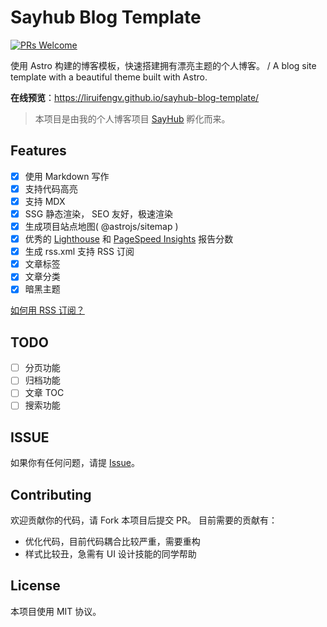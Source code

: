 # Sayhub Blog Template

[![PRs Welcome](https://img.shields.io/badge/PRs-welcome-brightgreen.svg)](https://github.com/liruifengv/sayhub-blog-template/pulls)

使用 Astro 构建的博客模板，快速搭建拥有漂亮主题的个人博客。 / A blog site template with a beautiful theme
built with Astro.

**在线预览**：https://liruifengv.github.io/sayhub-blog-template/

> 本项目是由我的个人博客项目 [SayHub](https://github.com/liruifengv/sayhub) 孵化而来。

## Features

- [x] 使用 Markdown 写作
- [x] 支持代码高亮
- [x] 支持 MDX
- [x] SSG 静态渲染， SEO 友好，极速渲染
- [x] 生成项目站点地图( @astrojs/sitemap )
- [x] 优秀的 [Lighthouse](https://web.dev/measure/) 和
      [PageSpeed Insights](https://pagespeed.web.dev/) 报告分数
- [x] 生成 rss.xml 支持 RSS 订阅
- [x] 文章标签
- [x] 文章分类
- [x] 暗黑主题

[如何用 RSS 订阅？](https://zhuanlan.zhihu.com/p/55026716)

## TODO

- [ ] 分页功能
- [ ] 归档功能
- [ ] 文章 TOC
- [ ] 搜索功能

## ISSUE

如果你有任何问题，请提 [Issue](https://github.com/liruifengv/sayhub-blog-template/issues)。

## Contributing

欢迎贡献你的代码，请 Fork 本项目后提交 PR。
目前需要的贡献有：
- 优化代码，目前代码耦合比较严重，需要重构
- 样式比较丑，急需有 UI 设计技能的同学帮助

## License

本项目使用 MIT 协议。
